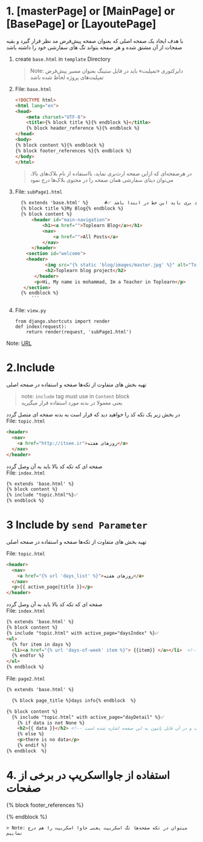 # 1. [masterPage] or [MainPage] or [BasePage] or [LayoutePage]

با هدف ایجاد یک صفحه اصلی که بعنوان صفحه پیش‌فرض مد نظر قرار گیرد و بقیه صفحات از آن مشتق شده و هر صفحه بتواند تگ های سفارشی خود را داشته باشد

1. create `base.html` in `template` Directory
   > Note: دایرکتوری «تمپلیت» باید در فایل ستینگ بعنوان مسیر پیش‌فرض تمپلیت‌های پروژه لحاظ شده باشد

3. File: `base.html`
   ```html
   <!DOCTYPE html>
   <html lang="en">
   <head>
       <meta charset="UTF-8">
       <title>{% block title %}{% endblock %}</title>
       {% block header_reference %}{% endblock %}
   </head>
   <body>
   {% block content %}{% endblock %}
   {% block footer_references %}{% endblock %}
   </body>
   </html>
   ```
   > در هرصفحه‌ای که ازاین صفحه ارث‌بری نماید، بااستفاده از نام بلاک‌های بالا، می‌توان دیتای سفارشی همان صفحه را در محتوی بلاک‌ها درج نمود
4. File: `subPage1.html`
   ```html
     {% extends 'base.html' %}      #✅️ برای ارث بری باید این خط در ابتدا باشد
     {% block title %}My Blog{% endblock %}
     {% block content %}
         <header id="main-navigation">
             <h1><a href="">Toplearn Blog</a></h1>
             <nav>
                 <a href="">All Posts</a>
             </nav>
         </header>
       <section id="welcome">
       <header>
              <img src="{% static 'blog/images/master.jpg' %}" alt="Toplearn - Author Of This blog">
              <h2>Toplearn blog project</h2>
          </header>
          <p>Hi, My name is mohammad, Im a Teacher in Toplearn</p>
      </section>
     {% endblock %}
         ```
5. File: `view.py`
   ```
   from django.shortcuts import render
   def index(request):
       return render(request, 'subPage1.html')
   ```

Note: [URL](https://docs.djangoproject.com/en/5.1/ref/templates/builtins/#block)

# 2.Include

تهیه بخش های متفاوت از تکه‌ها صفحه و استفاده در صفحه اصلی

> note: `include` tag must use in `Content` block\
> یعنی معمولا در بدنه مورد استفاده قرار میگیرید

در بخش زیر یک تکه کد را خواهید دید که قرار است به بدنه صفحه ای متصل گردد\
File: `topic.html`

```html
<header>
  <nav>
    <a href="http://itsee.ir">روزهای هفته</a>
  </nav>
</header>
```

صفحه ای که تکه کد بالا باید به آن وصل گردد\
File: `index.html`

```html
{% extends 'base.html' %} 
{% block content %}
{% include "topic.html"%}✅️
{% endblock %}
```

# 3 Include by `send Parameter`

تهیه بخش های متفاوت از تکه‌ها صفحه و استفاده در صفحه اصلی

File: `topic.html`

```html
<header>
  <nav>
    <a href="{% url 'days_list' %}">روزهای هفته</a>
  </nav>
  <p>{{ active_page|title }}</p>
</header>
```

صفحه ای که تکه کد بالا باید به آن وصل گردد\
File: `index.html`

```html
{% extends 'base.html' %} 
{% block content %}
{% include "topic.html" with active_page="daysIndex" %}✅️
<ul>
  {% for item in days %}
  <li><a href="{% url 'days-of-week' item %}"> {{item}} </a></li>  <!--  {% url 'days-of-week' day %}: USSING Reverse URL -->
  {% endfor %}
</ul>
{% endblock %}
```

File: `page2.html`

```html
{% extends 'base.html' %}

  {% block page_title %}days info{% endblock  %}

{% block content %}
  {% include "topic.html" with active_page="dayDetail" %}✅️
    {% if data is not None %}
    <h2>{{ data }}</h2> <!-- متغیر دیتا چیزی است که در تابع پایتون استفاده شد است و در آن فایل پایتون به این صفحه اشاره شده است-->
    {% else %}
    <p>there is no data</p>
    {% endif %}
{% endblock  %}
```

# 4. استفاده از جاوااسکریپ در برخی از صفحات

{% block footer_references %}
  <script>
  console.log('hello')
  </script>
{% endblock %}

```
> Note: میتوان در تکه صفحه‌ها تگ اسکریپت یعنی جاوا اسکریپت را هم درج نماییم